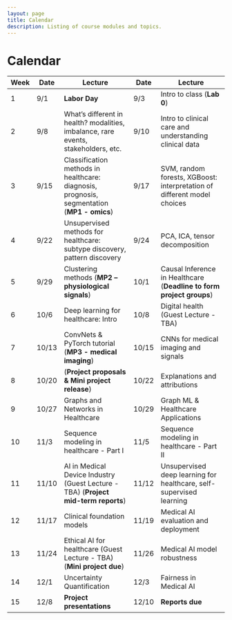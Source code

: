 ```yaml
---
layout: page
title: Calendar
description: Listing of course modules and topics.
---
```


# Calendar
<!-- **RR**{: .label .label-red }: Required reading  **AR**{: .label .label-blue }: Additional reading  -->

<!--  {% for module in site.modules %}  -->
<!--  {{ module }}  -->
<!-- {% endfor %}  -->

| Week | Date | Lecture | Date | Lecture |  
| -----|------|---------|------|-------- |  
| 1 | 9/1 | **Labor Day** | 9/3 | Intro to class (**Lab 0**) |  
| 2 | 9/8 | What’s different in health? modalities, imbalance, rare events, stakeholders, etc. | 9/10 | Intro to clinical care and understanding clinical data  |  
| 3 | 9/15 | Classification methods in healthcare: diagnosis, prognosis, segmentation (**MP1 - omics**) | 9/17 | SVM, random forests, XGBoost: interpretation of different model choices |  
| 4 | 9/22 | Unsupervised methods for healthcare: subtype discovery, pattern discovery | 9/24 | PCA, ICA, tensor decomposition |  
| 5 | 9/29 | Clustering methods (**MP2 – physiological signals**) | 10/1 | Causal Inference in Healthcare (**Deadline to form project groups**) |  
| 6 | 10/6 | Deep learning for healthcare: Intro | 10/8 | Digital health (Guest Lecture - TBA) |  
| 7 | 10/13 | ConvNets & PyTorch tutorial (**MP3 - medical imaging**) | 10/15 | CNNs for medical imaging and signals |  
| 8 | 10/20 | (**Project proposals & Mini project release**) | 10/22| Explanations and attributions |  
| 9 | 10/27 | Graphs and Networks in Healthcare | 10/29 | Graph ML & Healthcare Applications |  
| 10 | 11/3 | Sequence modeling in healthcare - Part I | 11/5 | Sequence modeling in healthcare - Part II |  
| 11 | 11/10 | AI in Medical Device Industry (Guest Lecture - TBA) (**Project mid-term reports**) | 11/12 | Unsupervised deep learning for healthcare, self-supervised learning |  
| 12 | 11/17 | Clinical foundation models | 11/19 | Medical AI evaluation and deployment |  
| 13 | 11/24| Ethical AI for healthcare (Guest Lecture - TBA)(**Mini project due**) | 11/26 | Medical AI model robustness |  
| 14 | 12/1 | Uncertainty Quantification | 12/3 | Fairness in Medical AI |  
| 15 | 12/8 | **Project presentations** | 12/10 | **Reports due** |  
